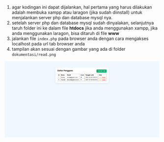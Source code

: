 1. agar kodingan ini dapat dijalankan, hal pertama yang harus dilakukan adalah membuka xampp atau laragon (jika sudah diinstall) untuk menjalankan server php dan database mysql nya.
2. setelah server php dan database mysql sudah dinyalakan, selanjutnya taruh folder ini ke dalam file **htdocs** jika anda menggunakan xampp, jika anda menggunakan laragon, bisa ditaruh di file **www**
3. jalankan file `index.php` pada browser anda dengan cara mengakses localhost pada url tab browser anda
4. tampilan akan sesuai dengan gambar yang ada di folder `dokumentasi/read.png`

![read.png](https://github.com/DzakyFawwaz/pbw-t4/blob/main/dokumentasi/read.png?raw=true)
